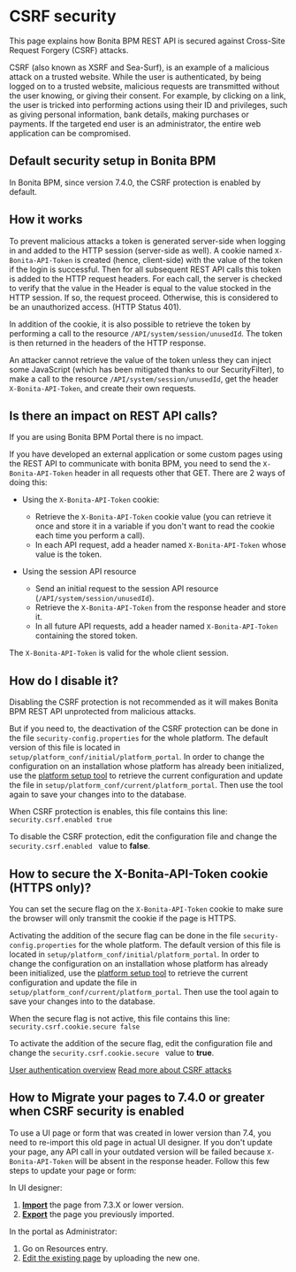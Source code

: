 # CSRF security

This page explains how Bonita BPM REST API is secured against Cross-Site Request Forgery (CSRF) attacks.

CSRF (also known as XSRF and Sea-Surf), is an example of a malicious attack on a trusted website.
While the user is authenticated, by being logged on to a trusted website, malicious requests are transmitted without the user knowing, or giving their consent. 
For example, by clicking on a link, the user is tricked into performing actions using their ID and privileges, such as giving personal information, bank details, making purchases or payments.
If the targeted end user is an administrator, the entire web application can be compromised.

## Default security setup in Bonita BPM

In Bonita BPM, since version 7.4.0, the CSRF protection is enabled by default.

## How it works

To prevent malicious attacks a token is generated server-side when logging in and added to the HTTP session (server-side as well).
A cookie named `X-Bonita-API-Token` is created (hence, client-side) with the value of the token if the login is successful.
Then for all subsequent REST API calls this token is added to the HTTP request headers.
For each call, the server is checked to verify that the value in the Header is equal to the value stocked in the HTTP session. 
If so, the request proceed. Otherwise, this is considered to be an unauthorized access. (HTTP Status 401).

In addition of the cookie, it is also possible to retrieve the token by performing a call to the resource `/API/system/session/unusedId`. The token is then returned in the headers of the HTTP response.

An attacker cannot retrieve the value of the token unless they can inject some JavaScript (which has been mitigated thanks to our SecurityFilter), to make a call to the resource `/API/system/session/unusedId`,
get the header `X-Bonita-API-Token`, and create their own requests.

## Is there an impact on REST API calls?

If you are using Bonita BPM Portal there is no impact.

If you have developed an external application or some custom pages using the REST API to communicate with bonita BPM, you need to send the `X-Bonita-API-Token` header in all requests other that GET. There are 2 ways of doing this:

* Using the `X-Bonita-API-Token` cookie:
  * Retrieve the `X-Bonita-API-Token` cookie value (you can retrieve it once and store it in a variable if you don't want to read the cookie each time you perform a call).
  * In each API request, add a header named `X-Bonita-API-Token` whose value is the token.

* Using the session API resource
  * Send an initial request to the session API resource (`/API/system/session/unusedId`).
  * Retrieve the `X-Bonita-API-Token` from the response header and store it.
  * In all future API requests, add a header named `X-Bonita-API-Token` containing the stored token.

The `X-Bonita-API-Token` is valid for the whole client session.


## How do I disable it?

Disabling the CSRF protection is not recommended as it will makes Bonita BPM REST API unprotected from malicious attacks.

But if you need to, the deactivation of the CSRF protection can be done in the file `security-config.properties` for the whole platform.
The default version of this file is located in `setup/platform_conf/initial/platform_portal`. In order to change the configuration on an installation whose platform has already been initialized, use the [platform setup tool](BonitaBPM_platform_setup.md) to retrieve the current configuration and update the file in `setup/platform_conf/current/platform_portal`. Then use the tool again to save your changes into to the database.

When CSRF protection is enables, this file contains this line: 
`
security.csrf.enabled true
`

To disable the CSRF protection, edit the configuration file and change the `security.csrf.enabled ` value to **false**.

## How to secure the X-Bonita-API-Token cookie (HTTPS only)?

You can set the secure flag on the `X-Bonita-API-Token` cookie to make sure the browser will only transmit the cookie if the page is HTTPS.

Activating the addition of the secure flag can be done in the file `security-config.properties` for the whole platform.
The default version of this file is located in `setup/platform_conf/initial/platform_portal`. In order to change the configuration on an installation whose platform has already been initialized, use the [platform setup tool](BonitaBPM_platform_setup.md) to retrieve the current configuration and update the file in `setup/platform_conf/current/platform_portal`. Then use the tool again to save your changes into to the database.

When the secure flag is not active, this file contains this line: 
`
security.csrf.cookie.secure false
`

To activate the addition of the secure flag, edit the configuration file and change the `security.csrf.cookie.secure ` value to **true**.

[User authentication overview](user-authentication-overview.md)
[Read more about CSRF attacks](http://www.acunetix.com/websitesecurity/csrf-attacks)


## How to Migrate your pages to 7.4.0 or greater when CSRF security is enabled
To use a UI page or form that was created in lower version than 7.4, you need to re-import this old page in actual UI designer. If you don't update your page, any API call in your outdated version will be failed because `X-Bonita-API-Token` will be absent in the response header. 
Follow this few steps to update your page or form:

In UI designer:
1) [**Import**](create-or-modify-a-page.md#import) the page from 7.3.X or lower version.
1) [**Export**](create-or-modify-a-page.md#export) the page you previously imported.

In the portal as Administrator:
1) Go on Resources entry.
1) [Edit the existing page](resource-management.md#modify) by uploading the new one.